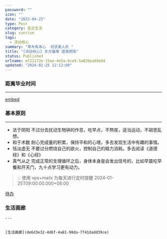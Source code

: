 ```yaml
---
password: ""
icon: ""
date: "2023-04-25"
type: Post
category: 走近生活
slug: sunrise
tags:
  - 流动核心
summary: "草木有本心  何求美人折 "
title: "[流动核心] 东方璀璨 遗我明珠"
status: Published
urlname: ef21172e-15ee-4e5a-bce9-5a026ea68e94
updated: "2024-02-25 12:12:00"
---
```


### 距离毕业时间

---

[embed](https://httishere.gitee.io/notion/v201/custom-progress.html?e=tk4/KPuobGjA8jIZE4Ll6V5GhtKk2eshl8uB+7Q//F6sa1osgo3Dl5NcEmAsk8B+VrQyS2KeJf6MrhoVWQP6srvQnCCF9acl9ItPaR3to5X9r/wHhByUhhPnYIMt71ViE3lHksKa6udYfD8eY3JRC801FILh0TtP1kcIGd8Z78ba8zQ1zYtCDKp/Bc0VHtnfwXhHP2S/IgmpqWZtxnhK5tQ+Zx2fD56A4c31NkOfkTE1QqPT7GXCduq+whPVWbyhR9ZHOhVmut9sb2IJ21nmChLJM+XyKGTuNmSoTEHD3d9zACNk3zoz3nYK9sFeuh0GZ93CQS0fNzr7bx4QZeoPBOk5fNZfTwtG7/HLpbI33iKKjmJQL3abM2cNXhrBwMaLQiU7gs5cJJy6oOxmXoXNyROYWGviQkwDYaAHrEk65A5yLpEMKLGygiL/tZ2dmn8o4b5bSDQQ66D9ZD/kGeH97A==)

### 基本原则

---

- 法于阴阳
  不过分去扰动生物钟的作息，吃早点，不熬夜，适当运动，不胡思乱想。
- 和于术数
  耐心完成量的积累，保持平和的心境，多去发现生活中有趣的事情。
- 恬淡虚无
  不要过分燃烧自己的欲火，控制自己的精力消耗。多去阅读《道德经》和《心经》
- 真气从之
  完成正常的生理循环之后，身体本身是会发出信号的，比如早晨吃早餐和开天门，九十点学习更有动力。

> 💡 使用 vps+mailx 为每天进行定时提醒 2024-01-25T09:00:00.000+08:00

[待办](20457705-007a-4784-af0d-8c4b6264be3f)

### 生活画廊

    ---


    [生活画廊](de6d3e32-4d6f-4a81-98da-7f41dadd39ce)
